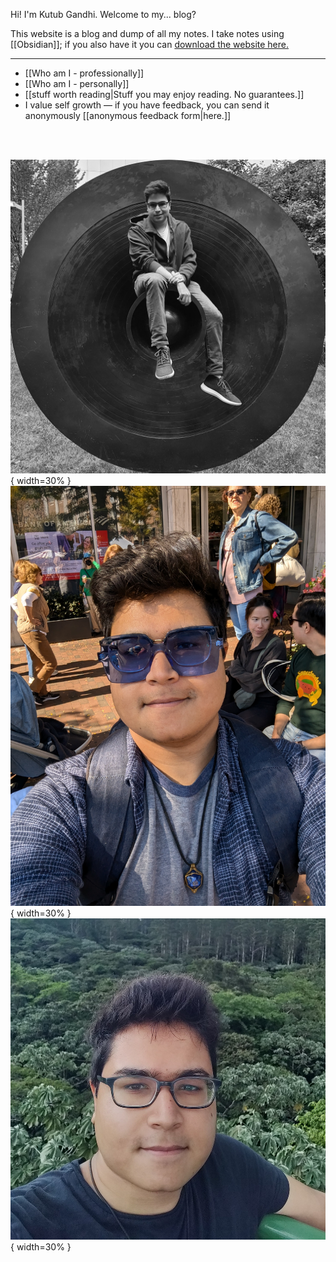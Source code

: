 Hi! I'm Kutub Gandhi. Welcome to my... blog?

This website is a blog and dump of all my notes. I take notes using [[Obsidian]]; if you also have it you can [download the website here.](https://github.com/kksgandhi/personal_site)

--------------

 - [[Who am I - professionally]]
 - [[Who am I - personally]]
 - [[stuff worth reading|Stuff you may enjoy reading. No guarantees.]]
 - I value self growth — if you have feedback, you can send it anonymously [[anonymous feedback form|here.]]

<br/><br/>

![A black and white photo of Kutub](./static/itsme/shield_cropped_filesize_notop.jpg){ width=30% } ![A photo of Kutub with sunglasses](./static/itsme/blue_sunglasses.jpg){ width=30% } ![A photo of Kutub in front of a tree](./static/itsme/smokin_cropped.jpg){ width=30% }
